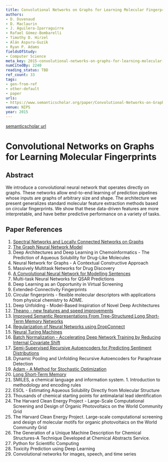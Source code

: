 ```yaml
---
title: Convolutional Networks on Graphs for Learning Molecular Fingerprints
authors:
- D. Duvenaud
- D. Maclaurin
- J. Aguilera-Iparraguirre
- Rafael Gómez-Bombarelli
- Timothy D. Hirzel
- Alán Aspuru-Guzik
- Ryan P. Adams
fieldsOfStudy:
- Computer Science
meta_key: 2015-convolutional-networks-on-graphs-for-learning-molecular-fingerprints
numCitedBy: 2240
reading_status: TBD
ref_count: 33
tags:
- gen-from-ref
- other-default
- paper
urls:
- https://www.semanticscholar.org/paper/Convolutional-Networks-on-Graphs-for-Learning-Duvenaud-Maclaurin/5d1bfeed240709725c78bc72ea40e55410b373dc?sort=total-citations
venue: NIPS
year: 2015
---
```


[semanticscholar url](https://www.semanticscholar.org/paper/Convolutional-Networks-on-Graphs-for-Learning-Duvenaud-Maclaurin/5d1bfeed240709725c78bc72ea40e55410b373dc?sort=total-citations)

# Convolutional Networks on Graphs for Learning Molecular Fingerprints

## Abstract

We introduce a convolutional neural network that operates directly on graphs. These networks allow end-to-end learning of prediction pipelines whose inputs are graphs of arbitrary size and shape. The architecture we present generalizes standard molecular feature extraction methods based on circular fingerprints. We show that these data-driven features are more interpretable, and have better predictive performance on a variety of tasks.

## Paper References

1. [Spectral Networks and Locally Connected Networks on Graphs](2014-spectral-networks-and-locally-connected-networks-on-graphs)
2. [The Graph Neural Network Model](2009-the-graph-neural-network-model)
3. Deep Architectures and Deep Learning in Chemoinformatics - The Prediction of Aqueous Solubility for Drug-Like Molecules
4. Neural Network for Graphs - A Contextual Constructive Approach
5. Massively Multitask Networks for Drug Discovery
6. [A Convolutional Neural Network for Modelling Sentences](2014-a-convolutional-neural-network-for-modelling-sentences)
7. Multi-task Neural Networks for QSAR Predictions
8. Deep Learning as an Opportunity in Virtual Screening
9. Extended-Connectivity Fingerprints
10. Circular fingerprints - flexible molecular descriptors with applications from physical chemistry to ADME.
11. Deep Unfolding - Model-Based Inspiration of Novel Deep Architectures
12. [Theano - new features and speed improvements](2012-theano-new-features-and-speed-improvements)
13. [Improved Semantic Representations From Tree-Structured Long Short-Term Memory Networks](2015-improved-semantic-representations-from-tree-structured-long-short-term-memory-networks)
14. [Regularization of Neural Networks using DropConnect](2013-regularization-of-neural-networks-using-dropconnect)
15. [Neural Turing Machines](2014-neural-turing-machines)
16. [Batch Normalization - Accelerating Deep Network Training by Reducing Internal Covariate Shift](2015-batch-normalization-accelerating-deep-network-training-by-reducing-internal-covariate-shift)
17. [Semi-Supervised Recursive Autoencoders for Predicting Sentiment Distributions](2011-semi-supervised-recursive-autoencoders-for-predicting-sentiment-distributions)
18. Dynamic Pooling and Unfolding Recursive Autoencoders for Paraphrase Detection
19. [Adam - A Method for Stochastic Optimization](2015-adam-a-method-for-stochastic-optimization)
20. [Long Short-Term Memory](1997-long-short-term-memory)
21. SMILES, a chemical language and information system. 1. Introduction to methodology and encoding rules
22. ESOL - Estimating Aqueous Solubility Directly from Molecular Structure
23. Thousands of chemical starting points for antimalarial lead identification
24. The Harvard Clean Energy Project - Large-Scale Computational Screening and Design of Organic Photovoltaics on the World Community Grid
25. The Harvard Clean Energy Project. Large-scale computational screening and design of molecular motifs for organic photovoltaics on the World Community Grid
26. The Generation of a Unique Machine Description for Chemical Structures-A Technique Developed at Chemical Abstracts Service.
27. Python for Scientific Computing
28. Toxicity Prediction using Deep Learning
29. Convolutional networks for images, speech, and time series
